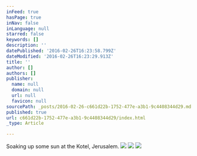```yaml
---
inFeed: true
hasPage: true
inNav: false
inLanguage: null
starred: false
keywords: []
description: ''
datePublished: '2016-02-26T16:23:58.799Z'
dateModified: '2016-02-26T16:23:29.913Z'
title: ''
author: []
authors: []
publisher:
  name: null
  domain: null
  url: null
  favicon: null
sourcePath: _posts/2016-02-26-c661d22b-1752-477e-a3b1-9c4408344d29.md
published: true
url: c661d22b-1752-477e-a3b1-9c4408344d29/index.html
_type: Article

---
```

Soaking up some sun at the Kotel, Jerusalem. ![](https://the-grid-user-content.s3-us-west-2.amazonaws.com/9b60abb5-fbd4-491a-8d89-1ea10ce3aa39.jpg)
![](https://the-grid-user-content.s3-us-west-2.amazonaws.com/c2017a9f-28e1-42ba-8d5b-95fa17fb041c.jpg)
![](https://the-grid-user-content.s3-us-west-2.amazonaws.com/2757c342-e78c-4a93-9894-3705d5533121.jpg)